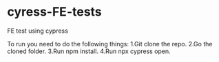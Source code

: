 # cyress-FE-tests
FE test using cypress

To run you need to do the following things:
1.Git clone the repo.
2.Go the cloned folder.
3.Run npm install.
4.Run npx cypress open.
